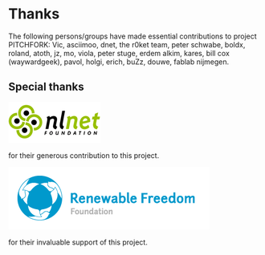 # Thanks

The following persons/groups have made essential contributions to project
PITCHFORK: Vic, asciimoo, dnet, the r0ket team, peter schwabe,
boldx, roland, atoth, jz, mo, viola, peter stuge, erdem alkim, kares,
bill cox (waywardgeek), pavol, holgi, erich, buZz, douwe, fablab nijmegen.

## Special thanks

![NLnet Foundation](img/nlnet.gif)

for their generous contribution to this project.

![Renewable Freedom Foundation](img/rff.png)

for their invaluable support of this project.
